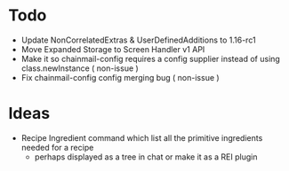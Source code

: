 # Todo
- Update NonCorrelatedExtras & UserDefinedAdditions to 1.16-rc1
- Move Expanded Storage to Screen Handler v1 API
- Make it so chainmail-config requires a config supplier instead of using class.newInstance ( non-issue )
- Fix chainmail-config config merging bug ( non-issue )
# Ideas
- Recipe Ingredient command which list all the primitive ingredients needed for a recipe 
  - perhaps displayed as a tree in chat or make it as a REI plugin 